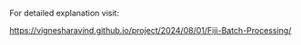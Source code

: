 For detailed explanation visit:

https://vignesharavind.github.io/project/2024/08/01/Fiji-Batch-Processing/
